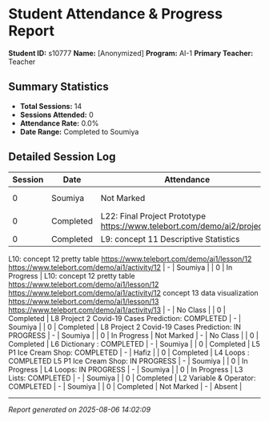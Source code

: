 # Student Attendance & Progress Report

**Student ID:** s10777
**Name:** [Anonymized]
**Program:** AI-1
**Primary Teacher:** Teacher

## Summary Statistics
- **Total Sessions:** 14
- **Sessions Attended:** 0
- **Attendance Rate:** 0.0%
- **Date Range:** Completed to Soumiya

## Detailed Session Log

| Session | Date | Attendance | Lesson/Topic | Progress |
|---------|------|------------|--------------|----------|
| 0 | Soumiya | Not Marked | - | Not Started |
| 0 | Completed | L22: Final Project Prototype https://www.telebort.com/demo/ai2/project/7 | - | Soumiya |
| 0 | Completed | L9: concept 11 Descriptive Statistics
L10: concept 12 pretty table 
https://www.telebort.com/demo/ai1/lesson/12  
https://www.telebort.com/demo/ai1/activity/12 | - | Soumiya |
| 0 | In Progress | L10: concept 12 pretty table https://www.telebort.com/demo/ai1/lesson/12  https://www.telebort.com/demo/ai1/activity/12   concept 13 data visualization https://www.telebort.com/demo/ai1/lesson/13  https://www.telebort.com/demo/ai1/activity/13 | - | No Class |
| 0 | Completed | L8 Project 2 Covid-19 Cases Prediction: COMPLETED | - | Soumiya |
| 0 | Completed | L8 Project 2 Covid-19 Cases Prediction: IN PROGRESS | - | Soumiya |
| 0 | In Progress | Not Marked | - | No Class |
| 0 | Completed | L6 Dictionary : COMPLETED | - | Soumiya |
| 0 | Completed | L5 P1 Ice Cream Shop: COMPLETED | - | Hafiz |
| 0 | Completed | L4 Loops : COMPLETED
L5 P1 Ice Cream Shop: IN PROGRESS | - | Soumiya |
| 0 | In Progress | L4 Loops: IN PROGRESS | - | Soumiya |
| 0 | In Progress | L3 Lists: COMPLETED | - | Soumiya |
| 0 | Completed | L2 Variable & Operator: COMPLETED | - | Soumiya |
| 0 | Completed | Not Marked | - | Absent |

---
*Report generated on 2025-08-06 14:02:09*
